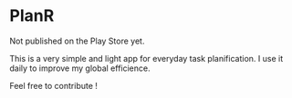 # PlanR

Not published on the Play Store yet.

This is a very simple and light app for everyday task planification.
I use it daily to improve my global efficience.

Feel free to contribute !